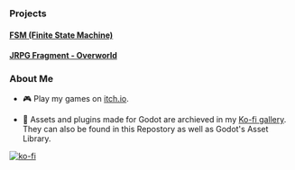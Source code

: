 ### Projects

#### [FSM (Finite State Machine)](https://github.com/mechPenSketch/FiniteStateMachine)

#### [JRPG Fragment - Overworld](https://github.com/mechPenSketch/Jrpg-Fragment-Overworld)

### About Me

- :video_game: Play my games on [itch.io](https://mechpensketch.itch.io/).

- :blue_book: Assets and plugins made for Godot are archieved in my [Ko-fi gallery](https://ko-fi.com/mechpensketch/gallery). They can also be found in this Repostory as well as Godot's Asset Library.

[![ko-fi](https://www.ko-fi.com/img/githubbutton_sm.svg)](https://ko-fi.com/I3I1208SA)
